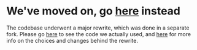 # We've moved on, go [here](https://github.com/FRC-7913/Crescendo-2024-Rewrite) instead

The codebase underwent a major rewrite, which was done in a separate fork. Please go [here](https://github.com/FRC-7913/Crescendo-2024-Rewrite) to see the code we actually used, and [here](https://docs.google.com/document/d/1cr-8kPi58QHypjtJjqtBMnyGhKecdLhwWGQSWKZZiSA/edit#heading=h.4ra517fnfiyc) for more info on the choices and changes behind the rewrite.
